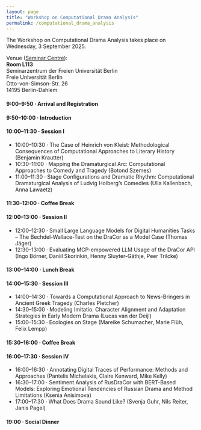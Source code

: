 ```yaml
---
layout: page
title: "Workshop on Computational Drama Analysis"
permalink: /computational_drama_analysis
---
```


The Workshop on Computational Drama Analysis takes place on Wednesday, 3 September 2025.

Venue ([Seminar Centre](venue)):\
**Room L113**\
Seminarzentrum der Freien Universität Berlin\
Freie Universität Berlin\
Otto-von-Simson-Str. 26\
14195 Berlin-Dahlem

#### 9:00–9:50 · Arrival and Registration

#### 9:50–10:00 · Introduction

#### 10:00–11:30 · Session I
- 10:00–10:30 · The Case of Heinrich von Kleist: Methodological Consequences of Computational Approaches to Literary History (Benjamin Krautter)
- 10:30–11:00 · Mapping the Dramaturgical Arc: Computational Approaches to Comedy and Tragedy (Botond Szemes)
- 11:00–11:30 · Stage Configurations and Dramatic Rhythm: Computational Dramaturgical Analysis of Ludvig Holberg’s Comedies (Ulla Kallenbach, Anna Lawaetz)

#### 11:30–12:00 · Coffee Break

#### 12:00–13:00 · Session II
- 12:00–12:30 · Small Large Language Models for Digital Humanities Tasks – The Bechdel-Wallace-Test on the DraCor as a Model Case (Thomas Jäger)
- 12:30–13:00 · Evaluating MCP-empowered LLM Usage of the DraCor API (Ingo Börner, Daniil Skorinkin, Henny Sluyter-Gäthje, Peer Trilcke)

#### 13:00–14:00 · Lunch Break

#### 14:00–15:30 · Session III
- 14:00–14:30 · Towards a Computational Approach to News-Bringers in Ancient Greek Tragedy (Charles Pletcher)
- 14:30–15:00 · Modeling Imitatio. Character Alignment and Adaptation Strategies in Early Modern Drama (Lucas van der Deijl)
- 15:00–15:30 · Ecologies on Stage (Mareike Schumacher, Marie Flüh, Felix Lempp)

#### 15:30–16:00 · Coffee Break

#### 16:00–17:30 · Session IV
- 16:00–16:30 · Annotating Digital Traces of Performance: Methods and Approaches (Pantelis Michelakis, Claire Kenward, Mike Kelly)
- 16:30–17:00 · Sentiment Analysis of RusDraCor with BERT-Based Models: Exploring Emotional Tendencies of Russian Drama and Method Limitations (Ksenia Anisimova)
- 17:00–17:30 · What Does Drama Sound Like? (Svenja Guhr, Nils Reiter, Janis Pagel)

#### 19:00 · Social Dinner
